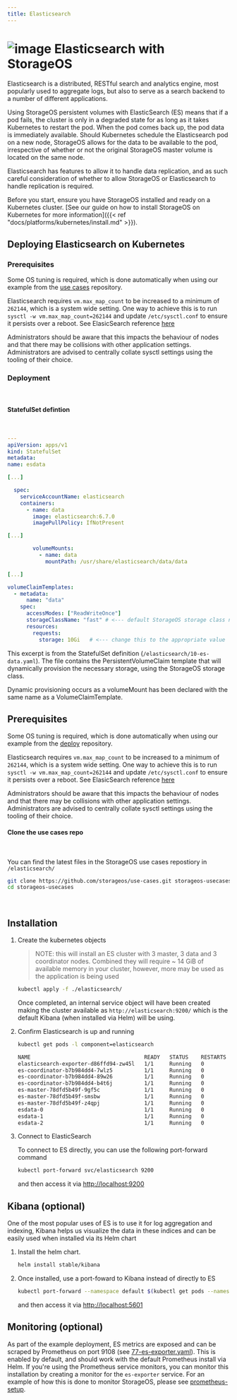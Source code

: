 ```yaml
---
title: Elasticsearch
---
```


# ![image](/images/docs/explore/elasticsearch.png) Elasticsearch with StorageOS

Elasticsearch is a distributed, RESTful search and analytics engine, most
popularly used to aggregate logs, but also to serve as a search backend to a
number of different applications.

Using StorageOS persistent volumes with ElasticSearch (ES) means that if a pod
fails, the cluster is only in a degraded state for as long as it takes
Kubernetes to restart the pod. When the pod comes back up, the pod data is
immediately available. Should Kubernetes schedule the Elasticsearch pod on a
new node, StorageOS allows for the data to be available to the pod,
irrespective of whether or not the original StorageOS master volume
is located on the same node.

Elasticsearch has features to allow it to handle data replication, and as such
careful consideration of whether to allow StorageOS or Elasticsearch to handle
replication is required.

Before you start, ensure you have StorageOS installed and ready on a Kubernetes
cluster. [See our guide on how to install StorageOS on Kubernetes for more
information]({{< ref "docs/platforms/kubernetes/install.md" >}}).

## Deploying Elasticsearch on Kubernetes

### Prerequisites

Some OS tuning is required, which is done automatically when using our example
from the [use cases](https//github.com/storageos/use-cases.git) repository.

Elasticsearch requires `vm.max_map_count` to be increased to a minimum of
`262144`, which is a system wide setting. One way to achieve this is to
run `sysctl -w vm.max_map_count=262144` and update `/etc/sysctl.conf`
to ensure it persists over a reboot. See ElasicSearch reference
[here](https://www.elastic.co/guide/en/elasticsearch/reference/7.0/vm-max-map-count.html)

Administrators should be aware that this impacts the behaviour of nodes and
that there may be collisions with other application settings. Administrators
are advised to centrally collate sysctl settings using the tooling of their
choice.

### Deployment

&nbsp;


#### StatefulSet defintion

&nbsp;

  ```yaml
---
apiVersion: apps/v1
kind: StatefulSet
metadata:
  name: esdata

[...]

    spec:
      serviceAccountName: elasticsearch
      containers:
        - name: data
          image: elasticsearch:6.7.0
          imagePullPolicy: IfNotPresent

[...]

          volumeMounts:
            - name: data
              mountPath: /usr/share/elasticsearch/data/data

[...]

  volumeClaimTemplates:
    - metadata:
        name: "data"
      spec:
        accessModes: ["ReadWriteOnce"]
        storageClassName: "fast" # <--- default StorageOS storage class name
        resources:
          requests:
            storage: 10Gi   # <--- change this to the appropriate value
```

This excerpt is from the StatefulSet definition
(`/elasticsearch/10-es-data.yaml`). The file contains the
PersistentVolumeClaim template that will dynamically
provision the necessary storage, using the StorageOS storage class.

Dynamic provisioning occurs as a volumeMount has been declared with the same
name as a VolumeClaimTemplate.

## Prerequisites

Some OS tuning is required, which is done automatically when using our example
from the [deploy](//github.com/storageos/deploy) repository.

Elasticsearch requires `vm.max_map_count` to be increased to a minimum of
`262144`, which is a system wide setting. One way to achieve this is to
run `sysctl -w vm.max_map_count=262144` and update `/etc/sysctl.conf`
to ensure it persists over a reboot. See ElasicSearch reference
[here](https://www.elastic.co/guide/en/elasticsearch/reference/7.0/vm-max-map-count.html)

Administrators should be aware that this impacts the behaviour of nodes and
that there may be collisions with other application settings. Administrators
are advised to centrally collate sysctl settings using the tooling of their
choice.

#### Clone the use cases repo

&nbsp;

You can find the latest files in the StorageOS use cases repostiory
in `/elasticsearch/`

  ```bash
git clone https://github.com/storageos/use-cases.git storageos-usecases
cd storageos-usecases
```

&nbsp;

## Installation

1. Create the kubernetes objects
   
   
   > NOTE: this will install an ES cluster with 3 master, 3 data and 3
   coordinator nodes. Combined they will require ~ 14 GiB of available memory in
   your cluster, however, more may be used as the application is being used
   
     ```bash
   kubectl apply -f ./elasticsearch/
     ```
   
   Once completed, an internal service object will have been created making the
   cluster available as `http://elasticsearch:9200/` which is the default Kibana
   (when installed via Helm) will be using.

1. Confirm Elasticsearch is up and running


   ```bash
   kubectl get pods -l component=elasticsearch
   
   NAME                                    READY   STATUS    RESTARTS   AGE
   elasticsearch-exporter-d86ffd94-zw45l   1/1     Running   0          5m44s
   es-coordinator-b7b984dd4-7wlz5          1/1     Running   0          5m44s
   es-coordinator-b7b984dd4-89w26          1/1     Running   0          5m44s
   es-coordinator-b7b984dd4-b4t6j          1/1     Running   0          5m44s
   es-master-78dfd5b49f-9gf5c              1/1     Running   0          5m44s
   es-master-78dfd5b49f-smsbw              1/1     Running   0          5m44s
   es-master-78dfd5b49f-z4qpj              1/1     Running   0          5m44s
   esdata-0                                1/1     Running   0          5m44s
   esdata-1                                1/1     Running   0          4m34s
   esdata-2                                1/1     Running   0          3m22s
   ```

1. Connect to ElasticSearch

   To connect to ES directly, you can use the following port-forward command

   ```bash
   kubectl port-forward svc/elasticsearch 9200
   ```

   and then access it via [http://localhost:9200](http://localhost:9200)


## Kibana (optional)


One of the most popular uses of ES is to use it for log aggregation and
indexing, Kibana helps us visualize the data in these indices and can be
easily used when installed via its Helm chart

1. Install the helm chart.
   ```bash
   helm install stable/kibana
   ```

1. Once installed, use a port-foward to Kibana instead of directly to ES
   
   ```bash
   kubectl port-forward --namespace default $(kubectl get pods --namespace default -l "app=kibana" -o jsonpath="{.items[0].metadata.name}") 5601
   ```
   
   and then access it via [http://localhost:5601](http://localhost:5601)


## Monitoring (optional)

As part of the example deployment, ES metrics are exposed and can be scraped
by Prometheus on port 9108
(see [77-es-exporter.yaml](https://github.com/storageos/use-cases/blob/master/elasticsearch/77-es-exporter.yaml)).
This is enabled by default, and should work with the default Prometheus install
via Helm. If you're using the Prometheus service monitors, you can monitor
this installation by creating a monitor for the `es-exporter` service. For an
example of how this is done to monitor StorageOS, please see [prometheus-setup](/docs/operations/monitoring/prometheus-setup).
